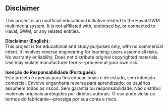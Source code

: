 ## Disclaimer

This project is an unofficial educational initiative related to the Haval GWM multimedia system. It is not affiliated with, endorsed by, or connected to Haval, GWM, or any related entities.

**Disclaimer (English):**  
This project is for educational and study purposes only, with no commercial intent. It involves reverse engineering for learning; users assume all risks. No warranty or liability. Does not distribute original copyrighted materials. Use may violate manufacturer terms—proceed at your own risk.

**Isenção de Responsabilidade (Português):**  
Este projeto é apenas para fins educacionais e de estudo, sem intenção comercial. Envolve engenharia reversa para aprendizado; os usuários assumem todos os riscos. Sem garantia ou responsabilidade. Não distribui materiais originais protegidos por direitos autorais. O uso pode violar os termos do fabricante—prossiga por sua conta e risco.

